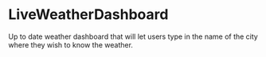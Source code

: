 # LiveWeatherDashboard
Up to date weather dashboard that will let users type in the name of the city where they wish to know the weather. 

